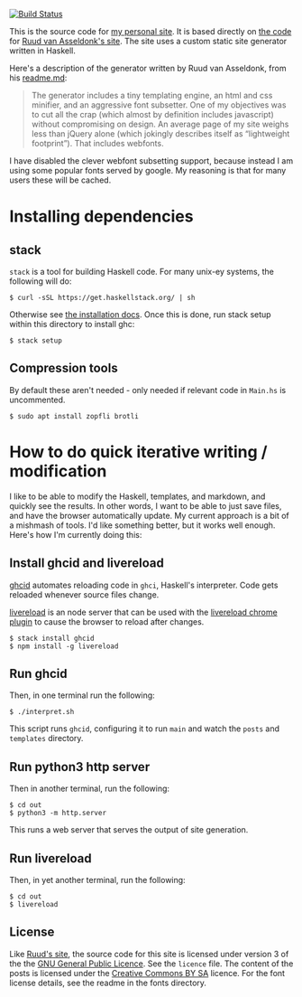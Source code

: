 [![Build Status][ci-img]][ci]

This is the source code for [my personal site](mgsloan). It is based directly on
[the code](ruudva-repo) for [Ruud van Asseldonk's site](ruudva). The site uses a
custom static site generator written in Haskell.

Here's a description of the generator written by Ruud van Asseldonk, from his
[readme.md]:

> The generator includes a tiny templating engine, an html and css minifier, and
> an aggressive font subsetter. One of my objectives was to cut all the crap
> (which almost by definition includes javascript) without compromising on
> design. An average page of my site weighs less than jQuery alone (which
> jokingly describes itself as “lightweight footprint”). That includes webfonts.

I have disabled the clever webfont subsetting support, because instead I am
using some popular fonts served by google. My reasoning is that for many users
these will be cached.

[mgsloan]:     https://mgsloan.com
[ruudva]:      https://ruudvanasseldonk.com
[ruudva-repo]: https://github.com/ruuda/blog
[readme.md]:   https://github.com/ruuda/blog/blob/master/readme.md
[ci-img]:      https://travis-ci.org/mgsloan/mgsloan-site.svg
[ci]:          https://travis-ci.org/mgsloan/mgsloan-site

# Installing dependencies

## stack

`stack` is a tool for building Haskell code. For many unix-ey systems, the
following will do:

```
$ curl -sSL https://get.haskellstack.org/ | sh
```

Otherwise see [the installation docs](stack-install). Once this is done, run
stack setup within this directory to install ghc:

```
$ stack setup
```

[stack-install]: https://docs.haskellstack.org/en/stable/README/#how-to-install

## Compression tools

By default these aren't needed - only needed if relevant code in `Main.hs` is
uncommented.

```
$ sudo apt install zopfli brotli
```

# How to do quick iterative writing / modification

I like to be able to modify the Haskell, templates, and markdown, and quickly
see the results. In other words, I want to be able to just save files, and have
the browser automatically update. My current approach is a bit of a mishmash of
tools. I'd like something better, but it works well enough. Here's how I'm
currently doing this:

## Install ghcid and livereload

[ghcid] automates reloading code in `ghci`, Haskell's interpreter. Code gets
reloaded whenever source files change.

[livereload] is an node server that can be used with the [livereload chrome
plugin] to cause the browser to reload after changes.

```
$ stack install ghcid
$ npm install -g livereload
```

## Run ghcid

Then, in one terminal run the following:

```
$ ./interpret.sh
```

This script runs `ghcid`, configuring it to run `main` and watch the `posts` and
`templates` directory.

## Run python3 http server

Then in another terminal, run the following:

```
$ cd out
$ python3 -m http.server
```

This runs a web server that serves the output of site generation.

## Run livereload

Then, in yet another terminal, run the following:

```
$ cd out
$ livereload
```

[ghcid]: https://github.com/ndmitchell/ghcid
[livereload]: https://www.npmjs.com/package/livereload
[livereload chrome plugin]: https://chrome.google.com/webstore/detail/livereload/jnihajbhpnppcggbcgedagnkighmdlei

License
-------

Like [Ruud's site](ruudva), the source code for this site is licensed under
version 3 of the the [GNU General Public Licence][gplv3]. See the `licence`
file. The content of the posts is licensed under the [Creative Commons BY
SA][cc] licence. For the font license details, see the readme in the fonts
directory.

[gplv3]: https://gnu.org/licenses/gpl.html
[cc]:    https://creativecommons.org/licenses/by-sa/4.0/
